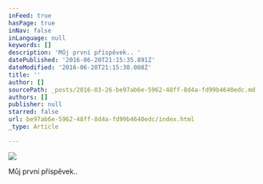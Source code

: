 ```yaml
---
inFeed: true
hasPage: true
inNav: false
inLanguage: null
keywords: []
description: 'Můj první příspěvek.. '
datePublished: '2016-06-20T21:15:35.891Z'
dateModified: '2016-06-20T21:15:30.008Z'
title: ''
author: []
sourcePath: _posts/2016-03-26-be97ab6e-5962-48ff-8d4a-fd99b4640edc.md
authors: []
publisher: null
starred: false
url: be97ab6e-5962-48ff-8d4a-fd99b4640edc/index.html
_type: Article

---
```

![](https://the-grid-user-content.s3-us-west-2.amazonaws.com/d33b2c5b-dd91-4486-a828-912aa8c98f45.png)

Můj první příspěvek..